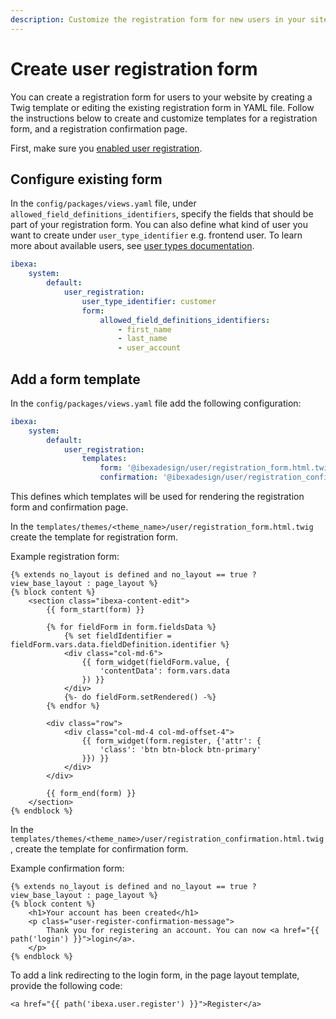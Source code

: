 ```yaml
---
description: Customize the registration form for new users in your site front end.
---
```


# Create user registration form

You can create a registration form for users to your website by creating a Twig template or editing the existing registration form in YAML file.
Follow the instructions below to create and customize templates for a registration form, and a registration confirmation page.

First, make sure you [enabled user registration](../../permission_use_cases.md#register-users).

## Configure existing form

In the `config/packages/views.yaml` file, under `allowed_field_definitions_identifiers`, specify the fields that should be part of your registration form.
You can also define what kind of user you want to create under `user_type_identifier` e.g. frontend user.
To learn more about available users, see [user types documentation](../../user_management/user_management.md#user-types). 

``` yaml
ibexa:
    system:
        default:
            user_registration:
                user_type_identifier: customer
                form:
                    allowed_field_definitions_identifiers:
                        - first_name
                        - last_name
                        - user_account
```

## Add a form template

In the `config/packages/views.yaml` file add the following configuration:

``` yaml
ibexa:
    system:
        default:
            user_registration:
                templates:
                    form: '@ibexadesign/user/registration_form.html.twig'
                    confirmation: '@ibexadesign/user/registration_confirmation.html.twig'
```
This defines which templates will be used for rendering the registration form and confirmation page.

In the `templates/themes/<theme_name>/user/registration_form.html.twig` create the template for registration form.

Example registration form:

``` html+twig
{% extends no_layout is defined and no_layout == true ? view_base_layout : page_layout %}
{% block content %}
    <section class="ibexa-content-edit">
        {{ form_start(form) }}

        {% for fieldForm in form.fieldsData %}
            {% set fieldIdentifier = fieldForm.vars.data.fieldDefinition.identifier %}
            <div class="col-md-6">
                {{ form_widget(fieldForm.value, {
                    'contentData': form.vars.data
                }) }}
            </div>
            {%- do fieldForm.setRendered() -%}
        {% endfor %}

        <div class="row">
            <div class="col-md-4 col-md-offset-4">
                {{ form_widget(form.register, {'attr': {
                    'class': 'btn btn-block btn-primary'
                }}) }}
            </div>
        </div>

        {{ form_end(form) }}
    </section>
{% endblock %}
```

In the `templates/themes/<theme_name>/user/registration_confirmation.html.twig`, create the template for confirmation form.

Example confirmation form:

``` html+twig
{% extends no_layout is defined and no_layout == true ? view_base_layout : page_layout %}
{% block content %}
    <h1>Your account has been created</h1>
    <p class="user-register-confirmation-message">
        Thank you for registering an account. You can now <a href="{{ path('login') }}">login</a>.
    </p>
{% endblock %}
```
To add a link redirecting to the login form, in the page layout template, provide the following code:

```html+twig
<a href="{{ path('ibexa.user.register') }}">Register</a>
```
